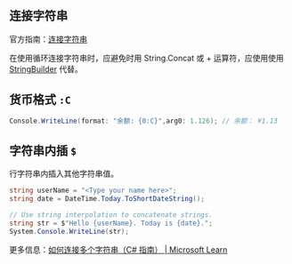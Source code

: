 ## 连接字符串

官方指南：[连接字符串](https://docs.microsoft.com/zh-cn/dotnet/csharp/how-to/concatenate-multiple-strings)

在使用循环连接字符串时，应避免时用 String.Concat 或 + 运算符，应使用使用 [StringBuilder](https://learn.microsoft.com/zh-cn/dotnet/csharp/how-to/concatenate-multiple-strings#stringbuilder) 代替。




## 货币格式 `:C`

```cs
Console.WriteLine(format: "余额: {0:C}",arg0: 1.126); // 余额： ¥1.13

```

## 字符串内插 `$`

行字符串内插入其他字符串值。

```cs
string userName = "<Type your name here>";
string date = DateTime.Today.ToShortDateString();

// Use string interpolation to concatenate strings.
string str = $"Hello {userName}. Today is {date}.";
System.Console.WriteLine(str);
```

更多信息：[如何连接多个字符串（C# 指南） | Microsoft Learn](https://learn.microsoft.com/zh-cn/dotnet/csharp/how-to/concatenate-multiple-strings#string-interpolation)
